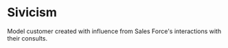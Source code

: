 # Sivicism

Model customer created with influence from Sales Force's interactions with their consults.
